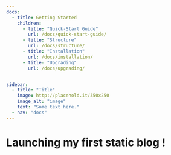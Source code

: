 ```yaml
---
docs:
  - title: Getting Started
    children:
      - title: "Quick-Start Guide"
        url: /docs/quick-start-guide/
      - title: "Structure"
        url: /docs/structure/
      - title: "Installation"
        url: /docs/installation/
      - title: "Upgrading"
        url: /docs/upgrading/


sidebar:
  - title: "Title"
    image: http://placehold.it/350x250
    image_alt: "image"
    text: "Some text here."
  - nav: "docs"
---
```


# Launching my first static blog !